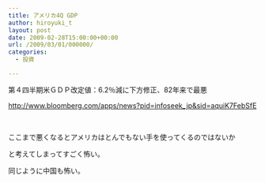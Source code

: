 ```yaml
---
title: アメリカ4Q GDP
author: hiroyuki_t
layout: post
date: 2009-02-28T15:00:00+00:00
url: /2009/03/01/000000/
categories:
  - 投資

---
```

<div class="section">
  <p>
    第４四半期米ＧＤＰ改定値：6.2％減に下方修正、82年来で最悪
  </p>
  
  <p>
    <a href="http://www.bloomberg.com/apps/news?pid=infoseek_jp&sid=aquiK7FebSfE" target="_blank">http://www.bloomberg.com/apps/news?pid=infoseek_jp&sid=aquiK7FebSfE</a>
  </p>
  
  <p>
    &nbsp;
  </p>
  
  <p>
    ここまで悪くなるとアメリカはとんでもない手を使ってくるのではないか
  </p>
  
  <p>
    と考えてしまってすごく怖い。
  </p>
  
  <p>
    同じように中国も怖い。
  </p>
</div>